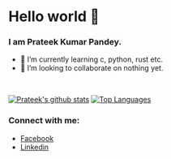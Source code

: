 # Hello world 👋
### I am Prateek Kumar Pandey.
- 🌱 I’m currently learning c, python, rust etc.
- 👯 I’m looking to collaborate on nothing yet.
<br />

[![Prateek's github stats](https://github-readme-stats.vercel.app/api?username=prateekkp20&count_private=true&include_all_commits=true&theme=radical)](https://google.com)
[![Top Languages](https://github-readme-stats.vercel.app/api/top-langs/?username=prateekkp20&theme=light)](https://github.com/prateekkp20/github-readme-stats.vercel.api/top-langs?username=prateekkp20)
<br />

### Connect with me:
- [Facebook](https://www.facebook.com/prateek.kumarpandey.18/)
- [Linkedin](https://www.linkedin.com/in/prateek-kumar-pandey-6422081ba/)

